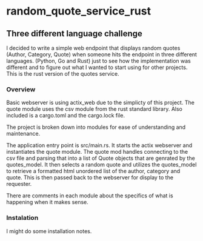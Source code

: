 # random_quote_service_rust
## Three different language challenge

I decided to write a simple web endpoint that displays random quotes (Author, Category, Quote) when someone hits the endpoint in three different languages. (Python, Go and Rust) just to see how the implementation was different and to figure out what I wanted to start using for other projects. This is the rust version of the quotes service. 

### Overview
Basic webserver is using actix_web due to the simplicty of this project.
The quote module uses the csv module from the rust standard library.
Also included is a cargo.toml and the cargo.lock file. 

The project is broken down into modules for ease of understanding and maintenance. 

The application entry point is src/main.rs. It starts the actix webserver and instantiates the quote module.
The quote mod handles connecting to the csv file and parsing that into a list of Quote objects that are genrated by the quotes_model. It then selects a random quote and utilizes the quotes_model to retrieve a formatted html unordered list of the author, category and quote. This is then passed back to the webserver for display to the requester. 

There are comments in each module about the specifics of what is happening when it makes sense.

### Instalation
I might do some installation notes.
